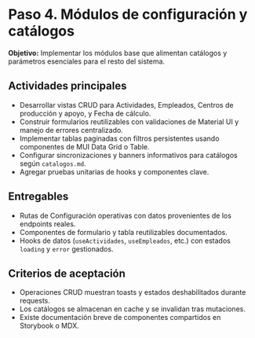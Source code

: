 # Paso 4. Módulos de configuración y catálogos

**Objetivo:** Implementar los módulos base que alimentan catálogos y parámetros esenciales para el resto del sistema.

## Actividades principales
- Desarrollar vistas CRUD para Actividades, Empleados, Centros de producción y apoyo, y Fecha de cálculo.
- Construir formularios reutilizables con validaciones de Material UI y manejo de errores centralizado.
- Implementar tablas paginadas con filtros persistentes usando componentes de MUI Data Grid o Table.
- Configurar sincronizaciones y banners informativos para catálogos según `catalogos.md`.
- Agregar pruebas unitarias de hooks y componentes clave.

## Entregables
- Rutas de Configuración operativas con datos provenientes de los endpoints reales.
- Componentes de formulario y tabla reutilizables documentados.
- Hooks de datos (`useActividades`, `useEmpleados`, etc.) con estados `loading` y `error` gestionados.

## Criterios de aceptación
- Operaciones CRUD muestran toasts y estados deshabilitados durante requests.
- Los catálogos se almacenan en cache y se invalidan tras mutaciones.
- Existe documentación breve de componentes compartidos en Storybook o MDX.
